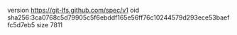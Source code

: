 version https://git-lfs.github.com/spec/v1
oid sha256:3ca0768c5d79905c5f6ebddf165e56ff76c10244579d293ece53baeffc5d7eb5
size 7811
